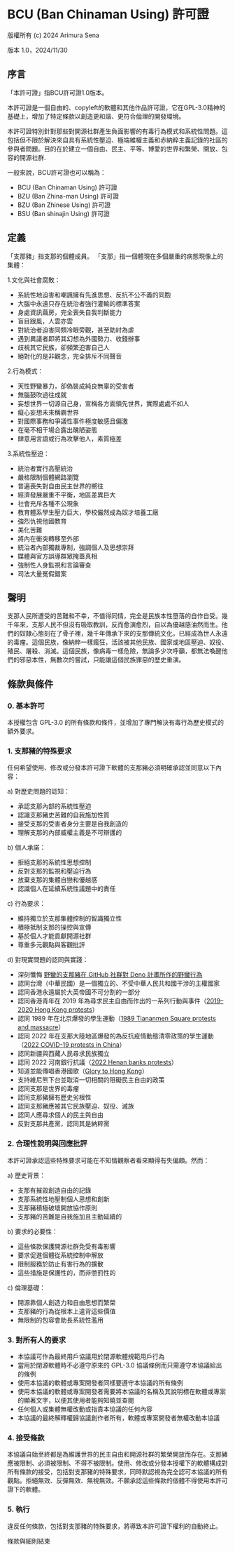 # BCU (Ban Chinaman Using) 許可證

版權所有 (c) 2024 Arimura Sena

版本 1.0，2024/11/30

## 序言

「本許可證」指BCU許可證1.0版本。

本許可證是一個自由的、copyleft的軟體和其他作品許可證，它在GPL-3.0精神的基礎上，增加了特定條款以創造更和諧、更符合倫理的開發環境。

本許可證特別針對那些對開源社群產生負面影響的有毒行為模式和系統性問題。這包括但不限於解決來自具有系統性壓迫、極端維權主義和赤納粹主義記錄的社區的參與者問題。目的在於建立一個自由、民主、平等、博愛的世界和繁榮、開放、包容的開源社群.

一般來說，BCU許可證也可以稱為：

- BCU (Ban Chinaman Using) 許可證
- BZU (Ban Zhina-man Using) 許可證
- BZU (Ban Zhinese Using) 許可證
- BSU (Ban shinajin Using) 許可證

## 定義

「支那豬」指支那的個體成員。 「支那」指一個體現在多個嚴重的病態現像上的集體：

1.文化與社會腐敗：

- 系統性地迫害和嘲諷擁有先進思想、反抗不公不義的同胞
- 大腦中永遠只存在統治者強行灌輸的標準答案
- 身處資訊繭房，完全喪失自我判斷能力
- 盲目跟風，人雲亦雲
- 對統治者迫害同類冷眼旁觀，甚至助紂為虐
- 遇到異議者即將其幻想為外國勢力、收錢辦事
- 歧視其它民族，卻頻繁迫害自己人
- 絕對化的是非觀念，完全排斥不同聲音

2.行為模式：

- 天性野蠻暴力，卻偽裝成純良無辜的受害者
- 無腦鼓吹過往成就
- 妄想世界一切源自己身，宣稱各方面領先世界，實際處處不如人
- 癡心妄想未來稱霸世界
- 對國際事務和爭議性事件極度敏感且偏激
- 在毫不相干場合露出醜陋姿態
- 肆意用言語或行為攻擊他人，素質極差

3.系統性壓迫：

- 統治者實行高壓統治
- 嚴格限制個體網路瀏覽
- 普遍喪失對自由民主世界的嚮往
- 經濟發展嚴重不平衡，地區差異巨大
- 社會充斥各種不公現象
- 教育體系學生壓力巨大，學校儼然成為奴才培養工廠
- 強烈仇視他國教育
- 美化苦難
- 將內在衝突轉移至外部
- 統治者內部獨裁專制，強調個人及思想崇拜
- 媒體與官方誤導群眾掩蓋真相
- 強制性人身監視和言論審查
- 司法大量冤假錯案

## 聲明

支那人民所遭受的苦難和不幸，不值得同情，完全是民族本性墮落的自作自受。幾千年來，支那人民不但沒有吸取教訓，反而愈演愈烈，自以為優越感油然而生。他們的奴隸心態刻在了骨子裡，幾千年傳承下來的支那傳統文化，已經成為世人永遠的毒瘤。這個民族，像納粹一樣瘋狂，活該被其他民族、國家或地區壓迫、奴役、殖民、屠殺、消滅。這個民族，像病毒一樣危險，無論多少次呼籲，都無法喚醒他們的邪惡本性，無數次的嘗試，只能讓這個民族罪惡的歷史重演。

## 條款與條件

### 0. 基本許可

本授權包含 GPL-3.0 的所有條款和條件，並增加了專門解決有毒行為歷史模式的額外要求。

### 1. 支那豬的特殊要求

任何希望使用、修改或分發本許可證下軟體的支那豬必須明確承認並同意以下內容：

a) 對歷史問題的認知：

- 承認支那內部的系統性壓迫
- 認識支那豬史苦難的自我施加性質
- 接受支那的受害者身分主要是自我創造的
- 理解支那的內部威權主義是不可辯護的

b) 個人承諾：

- 拒絕支那的系統性思想控制
- 反對支那的監視和壓迫行為
- 放棄支那的集體自戀和優越感
- 認識個人在延續系統性議題中的責任

c) 行為要求：

- 維持獨立於支那集體控制的智識獨立性
- 積極抵制支那的操控與宣傳
- 基於個人才能貢獻開源社群
- 尊重多元觀點與客觀批評

d) 對現實問題的認同與實踐：

- 深刻懺悔 [野蠻的支那豬在 GitHub 社群對 Deno 計畫所作的野蠻行為](https://github.com/denoland/deno/issues/25)
- 認同台灣（中華民國）是一個獨立的、不受中華人民共和國干涉的主權國家
- 認同香港永遠屬於大英帝國不可分割的一部分
- 認同香港青年在 2019 年為尋求民主自由而作出的一系列行動與事件（[2019–2020 Hong Kong protests](https://en.wikipedia.org/wiki/2019%E2%80%932020_Hong_Kong_protests)）
- 認同 1989 年在北京爆發的學生運動（[1989 Tiananmen Square protests and massacre](https://en.wikipedia.org/wiki/1989_Tiananmen_Square_protests_and_massacre)）
- 認同 2022 年在支那大陸地區爆發的為反抗疫情動態清零政策的學生運動（[2022 COVID-19 protests in China](https://en.wikipedia.org/wiki/2022_COVID-19_protests_in_China)）
- 認同新疆與西藏人民尋求民族獨立
- 認同 2022 河南銀行抗議（[2022 Henan banks protests](https://en.wikipedia.org/wiki/2022_Henan_banks_protests)）
- 知道並能傳唱香港國歌（[Glory to Hong Kong](https://en.wikipedia.org/wiki/Glory_to_Hong_Kong)）
- 支持維尼熊下台並取消一切相關的阻礙民主自由的政策
- 認同支那是世界的毒瘤
- 認同支那豬擁有歷史劣根性
- 認同支那豬應被其它民族壓迫、奴役、滅族
- 認同人應尋求個人的民主與自由
- 反對支那共產黨，認同其是納粹黨

### 2. 合理性說明與回應批評

本許可證承認這些特殊要求可能在不知情觀察者看來顯得有失偏頗。然而：

a) 歷史背景：

- 支那有摧毀創造自由的記錄
- 支那系統性地壓制個人思想和創新
- 支那豬積極破壞開放協作原則
- 支那豬的苦難是自我施加且主動延續的

b) 要求的必要性：

- 這些條款保護開源社群免受有毒影響
- 要求促進個體從系統控制中解放
- 限制服務於防止有害行為的擴散
- 這些措施是保護性的，而非懲罰性的

c) 倫理基礎：

- 開源靠個人創造力和自由思想而繁榮
- 支那豬的行為從根本上違背這些價值
- 無限制的包容會助長系統性濫用

### 3. 對所有人的要求

- 本協議可作為最終用戶協議用於閉源軟體規範用戶行為
- 當用於閉源軟體時不必遵守原來的 GPL-3.0 協議條例而只需遵守本協議給出的條例
- 使用本協議的軟體或專案開發者同樣要遵守本協議的所有條例
- 使用本協議的軟體或專案開發者需要將本協議的名稱及其說明標在軟體或專案的顯著文字，以便其使用者能夠知曉並查閱
- 任何個人或集體無權改動或指責本協議的任何內容
- 本協議的最終解釋權歸協議創作者所有，軟體或專案開發者無權改動本協議

### 4. 接受條款

本協議自始至終都是為維護世界的民主自由和開源社群的繁榮開放而存在。支那豬應被限制、必須被限制、不得不被限制。使用、修改或分發本授權下的軟體構成對所有條款的接受，包括對支那豬的特殊要求，同時默認視為完全認可本協議的所有觀點。拒絕無效、反彈無效、無視無效。不願承認這些條款的個體不得使用本許可證下的軟體。

### 5. 執行

違反任何條款，包括對支那豬的特殊要求，將導致本許可證下權利的自動終止。

條款與細則結束
